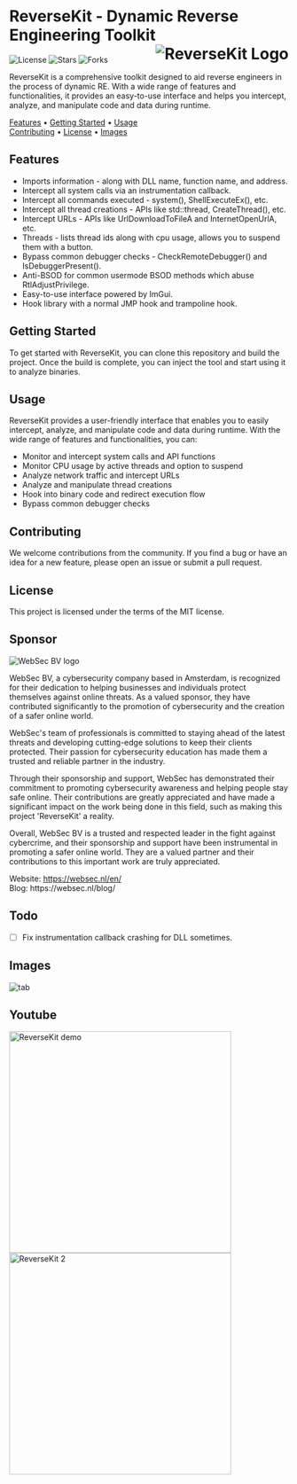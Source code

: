 <h1 align="left">
  ReverseKit - Dynamic Reverse Engineering Toolkit<br>
  <img src="https://i.imgur.com/q92np0W.png" alt="ReverseKit Logo" align="right">
</h1>
<p align="left">
  <img src="https://img.shields.io/github/license/zer0condition/reversekit?style=flat-square" alt="License">
  <img src="https://img.shields.io/github/stars/zer0condition/reversekit" alt="Stars">
  <img src="https://img.shields.io/github/forks/zer0condition/reversekit" alt="Forks">
</p>
<p>ReverseKit is a comprehensive toolkit designed to aid reverse engineers in the process of dynamic RE. With a wide range of features and functionalities, it provides an easy-to-use interface and helps you intercept, analyze, and manipulate code and data during runtime.</p>
<p>
  <a href="#features">Features</a> •
  <a href="#getting-started">Getting Started</a> •
  <a href="#usage">Usage</a> <br>
  <a href="#contributing">Contributing</a> •
  <a href="#license">License</a> •
  <a href="#images">Images</a>
</p>
<h2>Features</h2>
<ul>
  <li>Imports information - along with DLL name, function name, and address.</li>
  <li>Intercept all system calls via an instrumentation callback.</li>
  <li>Intercept all commands executed - system(), ShellExecuteEx(), etc.</li>
  <li>Intercept all thread creations - APIs like std::thread, CreateThread(), etc.</li>
  <li>Intercept URLs - APIs like UrlDownloadToFileA and InternetOpenUrlA, etc.</li>
  <li>Threads - lists thread ids along with cpu usage, allows you to suspend them with a button.</li>
  <li>Bypass common debugger checks - CheckRemoteDebugger() and IsDebuggerPresent().</li>
  <li>Anti-BSOD for common usermode BSOD methods which abuse RtlAdjustPrivilege.</li>
  <li>Easy-to-use interface powered by ImGui.</li>
  <li>Hook library with a normal JMP hook and trampoline hook.</li>
</ul>
<h2>Getting Started</h2>
<p>To get started with ReverseKit, you can clone this repository and build the project. Once the build is complete, you can inject the tool and start using it to analyze binaries.</p>
<h2>Usage</h2>
<p>ReverseKit provides a user-friendly interface that enables you to easily intercept, analyze, and manipulate code and data during runtime. With the wide range of features and functionalities, you can:</p>
<ul>
  <li>Monitor and intercept system calls and API functions</li>
  <li>Monitor CPU usage by active threads and option to suspend</li>
  <li>Analyze network traffic and intercept URLs</li>
  <li>Analyze and manipulate thread creations</li>
  <li>Hook into binary code and redirect execution flow</li>
  <li>Bypass common debugger checks</li>
</ul>
<h2>Contributing</h2>
<p>We welcome contributions from the community. If you find a bug or have an idea for a new feature, please open an issue or submit a pull request.</p>

 <h2>License</h2>
 <p>This project is licensed under the terms of the MIT license.</p>
 
 <h2>Sponsor</h1>
 
 <img src="https://i.imgur.com/KEOydE7.png" alt="WebSec BV logo">
 <p>WebSec BV, a cybersecurity company based in Amsterdam, is recognized for their dedication to helping businesses and individuals protect themselves against online threats. As a valued sponsor, they have contributed significantly to the promotion of cybersecurity and the creation of a safer online world.</p>
 <p>WebSec's team of professionals is committed to staying ahead of the latest threats and developing cutting-edge solutions to keep their clients protected. Their passion for cybersecurity education has made them a trusted and reliable partner in the industry.</p>
 <p>Through their sponsorship and support, WebSec has demonstrated their commitment to promoting cybersecurity awareness and helping people stay safe online. Their contributions are greatly appreciated and have made a significant impact on the work being done in this field, such as making this project 'ReverseKit' a reality.</p>
 <p>Overall, WebSec BV is a trusted and respected leader in the fight against cybercrime, and their sponsorship and support have been instrumental in promoting a safer online world. They are a valued partner and their contributions to this important work are truly appreciated.</p>
 <p>Website: <a href="https://websec.nl/en/">https://websec.nl/en/</a> <br>
Blog: </a href="https://websec.nl/blog/">https://websec.nl/blog/</a></p>

 <h2>Todo</h2>


- [ ] Fix instrumentation callback crashing for DLL sometimes.

<h2>Images</h2>
<div>
  <img src="https://i.imgur.com/jgGg4tt.jpg" alt="tab">
</div>

<h2>Youtube</h2>
<div>
  <a href="https://www.youtube.com/watch?v=3P8ck5U_OXY"><img src="https://i.imgur.com/uGuwNif.png" alt="ReverseKit demo" width="400"></a>
  <a href="https://www.youtube.com/watch?v=3lAU0GWPQAA"><img src="https://i.imgur.com/uGuwNif.png" alt="ReverseKit 2" width="400"></a>
</div>
